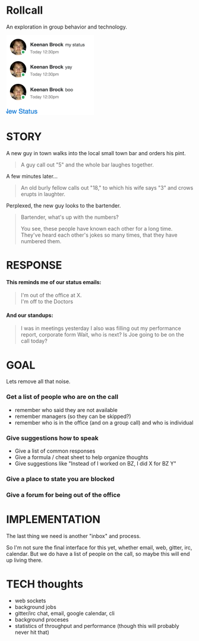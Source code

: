 # Rollcall

An exploration in group behavior and technology.

![screenshot](docs/rollcall1.png)

# STORY

A new guy in town walks into the local small town bar and orders his pint.

>A guy call out "5" and the whole bar laughes together.

A few minutes later...

>An old burly fellow calls out "18,"
>to which his wife says "3" and crows erupts in laughter.

Perplexed, the new guy looks to the bartender.

>Bartender, what's up with the numbers?
>
>You see, these people have known each other for a long time.
>They've heard each other's jokes so many times, that they have numbered them.

# RESPONSE

#### This reminds me of our status emails:

> I'm out of the office at X.<br>
> I'm off to the Doctors

#### And our standups:

> I was in meetings yesterday
>I also was filling out my performance report, corporate form
>Wait, who is next? Is Joe going to be on the call today?<br>

# GOAL

Lets remove all that noise.

### Get a list of people who are on the call
  - remember who said they are not available
  - remember managers (so they can be skipped?)
  - remember who is in the office (and on a group call) and who is individual

### Give suggestions how to speak
  - Give a list of common responses
  - Give a formula / cheat sheet to help organize thoughts
  - Give suggestions like "Instead of I worked on BZ, I did X for BZ Y"

### Give a place to state you are blocked

### Give a forum for being out of the office

# IMPLEMENTATION

The last thing we need is another "inbox" and process.

So I'm not sure the final interface for this yet, whether email, web, gitter, irc, calendar.
But we do have a list of people on the call, so maybe this will end up living there.

# TECH thoughts

- web sockets
- background jobs
- gitter/irc chat, email, google calendar, cli
- background proceses
- statistics of throughput and performance (though this will probably never hit that)


